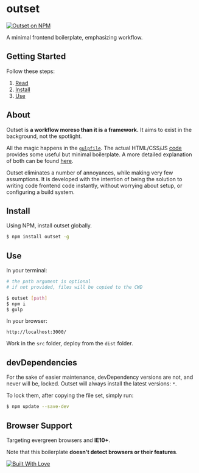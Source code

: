 # outset

[![Outset on NPM](https://img.shields.io/npm/v/outset.svg?style=flat-square)](https://www.npmjs.com/package/outset)

A minimal frontend boilerplate, emphasizing workflow.

## Getting Started

Follow these steps:

1. [Read](#about)
2. [Install](#install)
3. [Use](#use)

## About

Outset is **a workflow moreso than it is a framework.** It aims to exist in the background, not the spotlight.

All the magic happens in the [`gulpfile`](https://github.com/callmecavs/outset/blob/master/lib/gulpfile.js). The actual HTML/CSS/JS [code](https://github.com/callmecavs/outset/tree/master/lib/src) provides some useful but minimal boilerplate. A more detailed explanation of both can be found [here](https://github.com/callmecavs/outset/blob/master/DETAIL.md).

Outset eliminates a number of annoyances, while making very few assumptions. It is developed with the intention of being the solution to writing code frontend code instantly, without worrying about setup, or configuring a build system.

## Install

Using NPM, install outset globally.

```bash
$ npm install outset -g
```

## Use

In your terminal:

```bash
# the path argument is optional
# if not provided, files will be copied to the CWD

$ outset [path]
$ npm i
$ gulp
```

In your browser:

```
http://localhost:3000/
```

Work in the `src` folder, deploy from the `dist` folder.

## devDependencies

For the sake of easier maintenance, devDependency versions are not, and never will be, locked. Outset will always install the latest versions: `*`.

To lock them, after copying the file set, simply run:

```bash
$ npm update --save-dev
```

## Browser Support

Targeting evergreen browsers and **IE10+**.

Note that this boilerplate **doesn't detect browsers or their features**.

[![Built With Love](http://forthebadge.com/images/badges/built-with-love.svg)](http://forthebadge.com)
